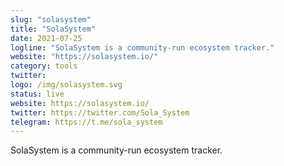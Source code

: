 ```yaml
---
slug: "solasystem"
title: "SolaSystem"
date: 2021-07-25
logline: "SolaSystem is a community-run ecosystem tracker."
website: "https://solasystem.io/"
category: tools
twitter:
logo: /img/solasystem.svg
status: live
website: https://solasystem.io/
twitter: https://twitter.com/Sola_System
telegram: https://t.me/sola_system
---
```


SolaSystem is a community-run ecosystem tracker.
